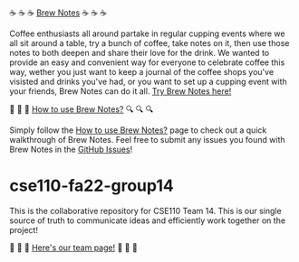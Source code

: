:coffee: :coffee: :coffee: [Brew Notes](https://cse110-fa22-group14.github.io/cse110-fa22-group14/source/index.html) :coffee: :coffee: :coffee:

Coffee enthusiasts all around partake in regular cupping events where we all sit around a table, try a bunch of coffee, take notes on it, then use those notes to both deepen and share their love for the drink. We wanted to provide an easy and convenient way for everyone to celebrate coffee this way, wether you just want to keep a journal of the coffee shops you've visisted and drinks you've had, or you want to set up a cupping event with your friends, Brew Notes can do it all. [Try Brew Notes here!](https://cse110-fa22-group14.github.io/cse110-fa22-group14/source/index.html)

:mag_right: :mag_right: :mag_right: [How to use Brew Notes?](https://cse110-fa22-group14.github.io/cse110-fa22-group14/source/guidance.html) :mag: :mag: :mag:

Simply follow the [How to use Brew Notes?](https://cse110-fa22-group14.github.io/cse110-fa22-group14/source/guidance.html) page to check out a quick walkthrough of Brew Notes. Feel free to submit any issues you found with Brew Notes in the [GitHub Issues](https://github.com/cse110-fa22-group14/cse110-fa22-group14/issues)!

# cse110-fa22-group14

This is the collaborative repository for CSE110 Team 14. This is our single source of truth to communicate ideas and efficiently work together on the project!

:small_blue_diamond: :small_blue_diamond: :small_blue_diamond: [Here's our team page!](https://cse110-fa22-group14.github.io/cse110-fa22-group14/admin/team.html) :small_blue_diamond: :small_blue_diamond: :small_blue_diamond:
